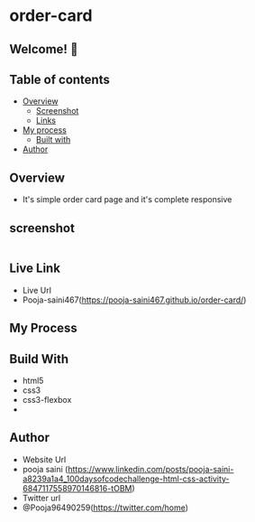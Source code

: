 # order-card

## Welcome! 👋

## Table of contents

- [Overview](#overview)
  - [Screenshot](#screenshot)
  - [Links](#links)
- [My process](#my-process)
  - [Built with](#built-with)
- [Author](#author)

## Overview 
- It's simple order card page and it's complete responsive

## screenshot
<img src="">



## Live Link
- Live Url
- Pooja-saini467(https://pooja-saini467.github.io/order-card/)


## My Process
## Build With
- html5
- css3
- css3-flexbox
- 
## Author
- Website Url
- pooja saini (https://www.linkedin.com/posts/pooja-saini-a8239a1a4_100daysofcodechallenge-html-css-activity-6847117558970146816-tOBM)
- Twitter url
- @Pooja96490259(https://twitter.com/home)

